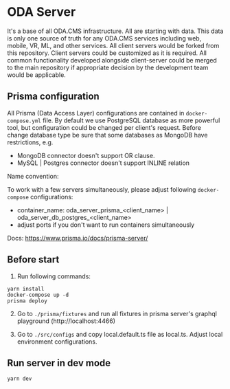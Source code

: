 # ODA Server

It's a base of all ODA.CMS infrastructure. All are starting with data. This data is only one source of
truth for any ODA.CMS services including web, mobile, VR, ML, and other services. All client servers would be forked
from this repository. Client servers could be customized as it is required. All common functionality developed alongside
client-server could be merged to the main repository if appropriate decision by the development team would be applicable.

## Prisma configuration

All Prisma (Data Access Layer) configurations are contained in `docker-compose.yml` file. By default we use PostgreSQL
database as more powerful tool, but configuration could be changed per client's request. Before change database type
be sure that some databases as MongoDB have restrictions, e.g. 

- MongoDB connector doesn't support OR clause.  
- MySQL | Postgres connector doesn't support INLINE relation

Name convention: 

To work with a few servers simultaneously, please adjust following `docker-compose` configurations:

- container_name: oda_server_prisma_<client_name> | oda_server_db_postgres_<client_name>
- adjust ports if you don't want to run containers simultaneously

Docs: https://www.prisma.io/docs/prisma-server/

## Before start

1. Run following commands: 
````
yarn install
docker-compose up -d 
prisma deploy
````

2. Go to `./prisma/fixtures` and run all fixtures in prisma server's graphql playground (http://localhost:4466) 

3. Go to `./src/configs` and copy local.default.ts file as local.ts. Adjust local environment configurations.

## Run server in dev mode

````
yarn dev
````
